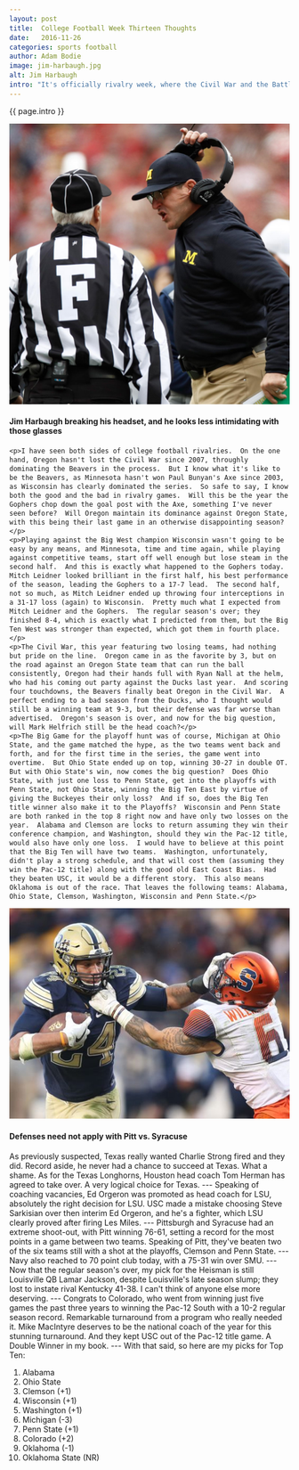 ```yaml
---
layout: post
title:  College Football Week Thirteen Thoughts
date:   2016-11-26
categories: sports football
author: Adam Bodie
image: jim-harbaugh.jpg
alt: Jim Harbaugh
intro: "It's officially rivalry week, where the Civil War and the Battle for Paul Bunyan's Axe is in full effect, along with a slew of other important games, including Michigan-Ohio State, Colorado-Utah and Alabama-Auburn.  If you're not ready for college football this week, then you shouldn't be watching football at all.  Conference champion bids on the line today in an exciting week for college football."
---
```

<div class="article">
<p> {{ page.intro }}</p>
<div class="blog-pic">
		<img src="/img/jim-harbaugh.jpg" data-toggle="tooltip" title="Jim Harbaugh" class="image block img-responsive">
		<h4>Jim Harbaugh breaking his headset, and he looks less intimidating with those glasses</h4>
</div>

    <p>I have seen both sides of college football rivalries.  On the one hand, Oregon hasn't lost the Civil War since 2007, throughly dominating the Beavers in the process.  But I know what it's like to be the Beavers, as Minnesota hasn't won Paul Bunyan's Axe since 2003, as Wisconsin has clearly dominated the series.  So safe to say, I know both the good and the bad in rivalry games.  Will this be the year the Gophers chop down the goal post with the Axe, something I've never seen before?  Will Oregon maintain its dominance against Oregon State, with this being their last game in an otherwise disappointing season?</p>
    <p>Playing against the Big West champion Wisconsin wasn't going to be easy by any means, and Minnesota, time and time again, while playing against competitive teams, start off well enough but lose steam in the second half.  And this is exactly what happened to the Gophers today.  Mitch Leidner looked brilliant in the first half, his best performance of the season, leading the Gophers to a 17-7 lead.  The second half, not so much, as Mitch Leidner ended up throwing four interceptions in a 31-17 loss (again) to Wisconsin.  Pretty much what I expected from Mitch Leidner and the Gophers.  The regular season's over; they finished 8-4, which is exactly what I predicted from them, but the Big Ten West was stronger than expected, which got them in fourth place.</p>
    <p>The Civil War, this year featuring two losing teams, had nothing but pride on the line.  Oregon came in as the favorite by 3, but on the road against an Oregon State team that can run the ball consistently, Oregon had their hands full with Ryan Nall at the helm, who had his coming out party against the Ducks last year.  And scoring four touchdowns, the Beavers finally beat Oregon in the Civil War.  A perfect ending to a bad season from the Ducks, who I thought would still be a winning team at 9-3, but their defense was far worse than advertised.  Oregon's season is over, and now for the big question, will Mark Helfrich still be the head coach?</p>
    <p>The Big Game for the playoff hunt was of course, Michigan at Ohio State, and the game matched the hype, as the two teams went back and forth, and for the first time in the series, the game went into overtime.  But Ohio State ended up on top, winning 30-27 in double OT.  But with Ohio State's win, now comes the big question?  Does Ohio State, with just one loss to Penn State, get into the playoffs with Penn State, not Ohio State, winning the Big Ten East by virtue of giving the Buckeyes their only loss?  And if so, does the Big Ten title winner also make it to the Playoffs?  Wisconsin and Penn State are both ranked in the top 8 right now and have only two losses on the year.  Alabama and Clemson are locks to return assuming they win their conference champion, and Washington, should they win the Pac-12 title, would also have only one loss.  I would have to believe at this point that the Big Ten will have two teams.  Washington, unfortunately, didn't play a strong schedule, and that will cost them (assuming they win the Pac-12 title) along with the good old East Coast Bias.  Had they beaten USC, it would be a different story.  This also means Oklahoma is out of the race. That leaves the following teams: Alabama, Ohio State, Clemson, Washington, Wisconsin and Penn State.</p>
<div class="blog-pic" style="float: left">
		<img src="/img/pitt-syracuse.JPG" data-toggle="tooltip" title="Pitt-Syracuse" class="image block img-responsive">
		<h4>Defenses need not apply with Pitt vs. Syracuse</h4>
</div>    
    <p>As previously suspected, Texas really wanted Charlie Strong fired and they did.  Record aside, he never had a chance to succeed at Texas.  What a shame.  As for the Texas Longhorns, Houston head coach Tom Herman has agreed to take over.  A very logical choice for Texas. --- Speaking of coaching vacancies, Ed Orgeron was promoted as head coach for LSU, absolutely the right decision for LSU.  USC made a mistake choosing Steve Sarkisian over then interim Ed Orgeron, and he's a fighter, which LSU clearly proved after firing Les Miles. --- Pittsburgh and Syracuse had an extreme shoot-out, with Pitt winning 76-61, setting a record for the most points in a game between two teams.  Speaking of Pitt, they've beaten two of the six teams still with a shot at the playoffs, Clemson and Penn State.  --- Navy also reached to 70 point club today, with a 75-31 win over SMU. --- Now that the regular season's over, my pick for the Heisman is still Louisville QB Lamar Jackson, despite Louisville's late season slump; they lost to instate rival Kentucky 41-38.  I can't think of anyone else more deserving.  --- Congrats to Colorado, who went from winning just five games the past three years to winning the Pac-12 South with a 10-2 regular season record.  Remarkable turnaround from a program who really needed it.  Mike MacIntyre deserves to be the national coach of the year for this stunning turnaround.  And they kept USC out of the Pac-12 title game.  A Double Winner in my book. --- With that said, so here are my picks for Top Ten:</p>
<ol>
<li>Alabama</li>
<li>Ohio State</li>
<li>Clemson (+1)</li>
<li>Wisconsin (+1)</li>
<li>Washington (+1)</li>
<li>Michigan (-3)</li>
<li>Penn State (+1)</li>
<li>Colorado (+2)</li>
<li>Oklahoma (-1)</li>
<li>Oklahoma State (NR)</li>
</ol>

</div>